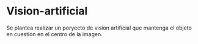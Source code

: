 # Vision-artificial
Se plantea realizar un poryecto de vision artificial que mantenga el objeto en cuestion en el centro de la imagen.
